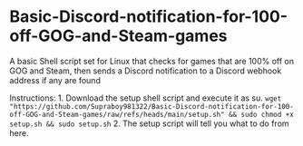 # Basic-Discord-notification-for-100-off-GOG-and-Steam-games
A basic Shell script set for Linux that checks for games that are 100% off on GOG and Steam, then sends a Discord notification to a Discord webhook address if any are found

Instructions:
    1. Download the setup shell script and execute it as su.
    ```
    wget "https://github.com/Supraboy981322/Basic-Discord-notification-for-100-off-GOG-and-Steam-games/raw/refs/heads/main/setup.sh" && sudo chmod +x setup.sh && sudo setup.sh
    ```
    2. The setup script will tell you what to do from here.